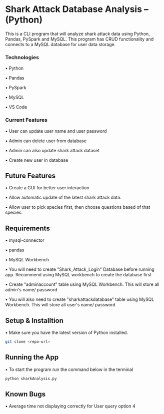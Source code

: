 # Shark Attack Database Analysis – (Python)

This is a CLI program that will analyze shark attack data using Python, Pandas, PySpark and MySQL. This program has CRUD functionality and connects to a MySQL database for user data storage.

### Technologies
  •	Python
  
  •	Pandas
  
  •	PySpark
  
  •	MySQL
  
  •	VS Code
  
### Current Features

  •	User can update user name and user password
  
  •	Admin can delete user from database
  
  •	Admin can also update shark attack dataset
  
  •	Create new user in database  
    
## Future Features

  • Create a GUI for better user interaction

  •	Allow automatic update of the latest shark attack data.
  
  •	Allow user to pick species first, then choose questions based of that species.
  
 ## Requirements
  •	mysql-connector
  
  •	pandas
  
  •	MySQL Workbench
  
  •	You will need to create "Shark_Attack_Login" Database before running app. Recommend using MySQL workbench to create the database first
  
  • Create  "adminaccount" table using MySQL Workbench. This will store all admin's name/ password
  
  • You will also need to create "sharkattackdatabase" table using MySQL Workbench. This will  store all user's name/ password
        
  
 ## Setup & Installtion
  • Make sure you have the latest version of Python installed.
```bash
git clone <repo-url>
```
  
 ## Running the App
  • To start the program run the command below in the terminal
```bash
python sharkAnalysis.py
```
    
 ## Known Bugs
  • Average time not displaying correctly for User query option 4
  
  
  
  
